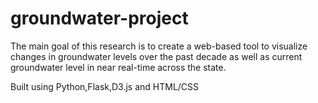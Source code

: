 # groundwater-project

The main goal of this research is to create a web-based tool to visualize changes in groundwater levels over the past decade as well as current groundwater level in near real-time across the state.

Built using Python,Flask,D3.js and HTML/CSS
